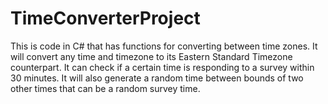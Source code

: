 # TimeConverterProject
This is code in C# that has functions for converting between time zones.
It will convert any time and timezone to its Eastern Standard Timezone counterpart.
It can check if a certain time is responding to a survey within 30 minutes.
It will also generate a random time between bounds of two other times that can be a random survey time.
